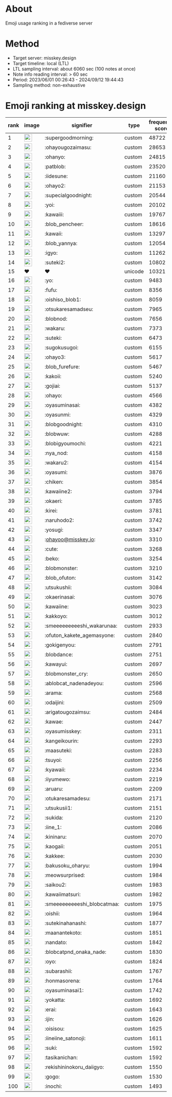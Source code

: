 # About
Emoji usage ranking in a fediverse server

# Method
- Target server: misskey.design
- Target timeline: local (LTL)
- LTL sampling interval: about 6060 sec (100 notes at once)
- Note info reading interval: > 60 sec
- Period: 2023/06/01 00:26:43 - 2024/09/12 19:44:43 
- Sampling method: non-exhaustive

# Emoji ranking at misskey.design

|rank|image|signifier|type|frequency score|
|----|----|----|----|----|
|1|<img height="24" src="https://misskey.design/emoji/supergoodmorning.webp">|:supergoodmorning:|custom|48722|
|2|<img height="24" src="https://misskey.design/emoji/ohayougozaimasu.webp">|:ohayougozaimasu:|custom|28653|
|3|<img height="24" src="https://misskey.design/emoji/ohanyo.webp">|:ohanyo:|custom|24815|
|4|<img height="24" src="https://misskey.design/emoji/patblob.webp">|:patblob:|custom|23520|
|5|<img height="24" src="https://misskey.design/emoji/iidesune.webp">|:iidesune:|custom|21160|
|6|<img height="24" src="https://misskey.design/emoji/ohayo2.webp">|:ohayo2:|custom|21153|
|7|<img height="24" src="https://misskey.design/emoji/supecialgoodnight.webp">|:supecialgoodnight:|custom|20544|
|8|<img height="24" src="https://misskey.design/emoji/yoi.webp">|:yoi:|custom|20102|
|9|<img height="24" src="https://misskey.design/emoji/kawaiii.webp">|:kawaiii:|custom|19767|
|10|<img height="24" src="https://misskey.design/emoji/blob_pencheer.webp">|:blob_pencheer:|custom|18616|
|11|<img height="24" src="https://misskey.design/emoji/kawaii.webp">|:kawaii:|custom|13297|
|12|<img height="24" src="https://misskey.design/emoji/blob_yannya.webp">|:blob_yannya:|custom|12054|
|13|<img height="24" src="https://misskey.design/emoji/igyo.webp">|:igyo:|custom|11262|
|14|<img height="24" src="https://misskey.design/emoji/suteki2.webp">|:suteki2:|custom|10802|
|15|❤|❤|unicode|10321|
|16|<img height="24" src="https://misskey.design/emoji/yo.webp">|:yo:|custom|9483|
|17|<img height="24" src="https://misskey.design/emoji/fufu.webp">|:fufu:|custom|8356|
|18|<img height="24" src="https://misskey.design/emoji/oishiso_blob1.webp">|:oishiso_blob1:|custom|8059|
|19|<img height="24" src="https://misskey.design/emoji/otsukaresamadseu.webp">|:otsukaresamadseu:|custom|7965|
|20|<img height="24" src="https://misskey.design/emoji/blobnod.webp">|:blobnod:|custom|7656|
|21|<img height="24" src="https://misskey.design/emoji/wakaru.webp">|:wakaru:|custom|7373|
|22|<img height="24" src="https://misskey.design/emoji/suteki.webp">|:suteki:|custom|6473|
|23|<img height="24" src="https://misskey.design/emoji/sugokusugoi.webp">|:sugokusugoi:|custom|6155|
|24|<img height="24" src="https://misskey.design/emoji/ohayo3.webp">|:ohayo3:|custom|5617|
|25|<img height="24" src="https://misskey.design/emoji/blob_furefure.webp">|:blob_furefure:|custom|5467|
|26|<img height="24" src="https://misskey.design/emoji/kakoii.webp">|:kakoii:|custom|5240|
|27|<img height="24" src="https://misskey.design/emoji/gojiai.webp">|:gojiai:|custom|5137|
|28|<img height="24" src="https://misskey.design/emoji/ohayo.webp">|:ohayo:|custom|4566|
|29|<img height="24" src="https://misskey.design/emoji/oyasuminasai.webp">|:oyasuminasai:|custom|4382|
|30|<img height="24" src="https://misskey.design/emoji/oyasunmi.webp">|:oyasunmi:|custom|4329|
|31|<img height="24" src="https://misskey.design/emoji/blobgoodnight.webp">|:blobgoodnight:|custom|4310|
|32|<img height="24" src="https://misskey.design/emoji/blobwuw.webp">|:blobwuw:|custom|4288|
|33|<img height="24" src="https://misskey.design/emoji/blobigyoumochi.webp">|:blobigyoumochi:|custom|4221|
|34|<img height="24" src="https://misskey.design/emoji/nya_nod.webp">|:nya_nod:|custom|4158|
|35|<img height="24" src="https://misskey.design/emoji/wakaru2.webp">|:wakaru2:|custom|4154|
|36|<img height="24" src="https://misskey.design/emoji/oyasumi.webp">|:oyasumi:|custom|3876|
|37|<img height="24" src="https://misskey.design/emoji/chiken.webp">|:chiken:|custom|3854|
|38|<img height="24" src="https://misskey.design/emoji/kawaiine2.webp">|:kawaiine2:|custom|3794|
|39|<img height="24" src="https://misskey.design/emoji/okaeri.webp">|:okaeri:|custom|3785|
|40|<img height="24" src="https://misskey.design/emoji/kirei.webp">|:kirei:|custom|3781|
|41|<img height="24" src="https://misskey.design/emoji/naruhodo2.webp">|:naruhodo2:|custom|3742|
|42|<img height="24" src="https://misskey.design/emoji/yosugi.webp">|:yosugi:|custom|3347|
|43|<img height="24" src="https://misskey.design/emoji/ohayoo.webp">|:ohayoo@misskey.io:|custom|3310|
|44|<img height="24" src="https://misskey.design/emoji/cute.webp">|:cute:|custom|3268|
|45|<img height="24" src="https://misskey.design/emoji/beko.webp">|:beko:|custom|3254|
|46|<img height="24" src="https://misskey.design/emoji/blobmonster.webp">|:blobmonster:|custom|3210|
|47|<img height="24" src="https://misskey.design/emoji/blob_ofuton.webp">|:blob_ofuton:|custom|3142|
|48|<img height="24" src="https://misskey.design/emoji/utsukushii.webp">|:utsukushii:|custom|3084|
|49|<img height="24" src="https://misskey.design/emoji/okaerinasai.webp">|:okaerinasai:|custom|3076|
|50|<img height="24" src="https://misskey.design/emoji/kawaiine.webp">|:kawaiine:|custom|3023|
|51|<img height="24" src="https://misskey.design/emoji/kakkoyo.webp">|:kakkoyo:|custom|3012|
|52|<img height="24" src="https://misskey.design/emoji/smeeeeeeeeeshi_wakarunaa.webp">|:smeeeeeeeeeshi_wakarunaa:|custom|2933|
|53|<img height="24" src="https://misskey.design/emoji/ofuton_kakete_agemasyone.webp">|:ofuton_kakete_agemasyone:|custom|2840|
|54|<img height="24" src="https://misskey.design/emoji/gokigenyou.webp">|:gokigenyou:|custom|2791|
|55|<img height="24" src="https://misskey.design/emoji/blobdance.webp">|:blobdance:|custom|2751|
|56|<img height="24" src="https://misskey.design/emoji/kawayui.webp">|:kawayui:|custom|2697|
|57|<img height="24" src="https://misskey.design/emoji/blobmonster_cry.webp">|:blobmonster_cry:|custom|2650|
|58|<img height="24" src="https://misskey.design/emoji/ablobcat_nadenadeyou.webp">|:ablobcat_nadenadeyou:|custom|2596|
|59|<img height="24" src="https://misskey.design/emoji/arama.webp">|:arama:|custom|2568|
|60|<img height="24" src="https://misskey.design/emoji/odaijini.webp">|:odaijini:|custom|2509|
|61|<img height="24" src="https://misskey.design/emoji/arigatougozaimsu.webp">|:arigatougozaimsu:|custom|2484|
|62|<img height="24" src="https://misskey.design/emoji/kawae.webp">|:kawae:|custom|2447|
|63|<img height="24" src="https://misskey.design/emoji/oyasumisskey.webp">|:oyasumisskey:|custom|2311|
|64|<img height="24" src="https://misskey.design/emoji/kangeikourin.webp">|:kangeikourin:|custom|2293|
|65|<img height="24" src="https://misskey.design/emoji/maasuteki.webp">|:maasuteki:|custom|2283|
|66|<img height="24" src="https://misskey.design/emoji/tsuyoi.webp">|:tsuyoi:|custom|2256|
|67|<img height="24" src="https://misskey.design/emoji/kyawaii.webp">|:kyawaii:|custom|2234|
|68|<img height="24" src="https://misskey.design/emoji/iiyumewo.webp">|:iiyumewo:|custom|2219|
|69|<img height="24" src="https://misskey.design/emoji/aruaru.webp">|:aruaru:|custom|2209|
|70|<img height="24" src="https://misskey.design/emoji/otukaresamadesu.webp">|:otukaresamadesu:|custom|2171|
|71|<img height="24" src="https://misskey.design/emoji/utsukusii1.webp">|:utsukusii1:|custom|2151|
|72|<img height="24" src="https://misskey.design/emoji/sukida.webp">|:sukida:|custom|2120|
|73|<img height="24" src="https://misskey.design/emoji/iine_1.webp">|:iine_1:|custom|2086|
|74|<img height="24" src="https://misskey.design/emoji/kininaru.webp">|:kininaru:|custom|2070|
|75|<img height="24" src="https://misskey.design/emoji/kaogaii.webp">|:kaogaii:|custom|2051|
|76|<img height="24" src="https://misskey.design/emoji/kakkee.webp">|:kakkee:|custom|2030|
|77|<img height="24" src="https://misskey.design/emoji/bakusoku_oharyu.webp">|:bakusoku_oharyu:|custom|1994|
|78|<img height="24" src="https://misskey.design/emoji/meowsurprised.webp">|:meowsurprised:|custom|1984|
|79|<img height="24" src="https://misskey.design/emoji/saikou2.webp">|:saikou2:|custom|1983|
|80|<img height="24" src="https://misskey.design/emoji/kawaiimatsuri.webp">|:kawaiimatsuri:|custom|1982|
|81|<img height="24" src="https://misskey.design/emoji/smeeeeeeeeeshi_blobcatmaa.webp">|:smeeeeeeeeeshi_blobcatmaa:|custom|1975|
|82|<img height="24" src="https://misskey.design/emoji/oishii.webp">|:oishii:|custom|1964|
|83|<img height="24" src="https://misskey.design/emoji/sutekinahanashi.webp">|:sutekinahanashi:|custom|1877|
|84|<img height="24" src="https://misskey.design/emoji/maanantekoto.webp">|:maanantekoto:|custom|1851|
|85|<img height="24" src="https://misskey.design/emoji/nandato.webp">|:nandato:|custom|1842|
|86|<img height="24" src="https://misskey.design/emoji/blobcatpnd_onaka_nade.webp">|:blobcatpnd_onaka_nade:|custom|1830|
|87|<img height="24" src="https://misskey.design/emoji/oyo.webp">|:oyo:|custom|1824|
|88|<img height="24" src="https://misskey.design/emoji/subarashii.webp">|:subarashii:|custom|1767|
|89|<img height="24" src="https://misskey.design/emoji/honmasorena.webp">|:honmasorena:|custom|1764|
|90|<img height="24" src="https://misskey.design/emoji/oyasuminasai1.webp">|:oyasuminasai1:|custom|1742|
|91|<img height="24" src="https://misskey.design/emoji/yokatta.webp">|:yokatta:|custom|1692|
|92|<img height="24" src="https://misskey.design/emoji/erai.webp">|:erai:|custom|1643|
|93|<img height="24" src="https://misskey.design/emoji/ijin.webp">|:ijin:|custom|1626|
|94|<img height="24" src="https://misskey.design/emoji/oisisou.webp">|:oisisou:|custom|1625|
|95|<img height="24" src="https://misskey.design/emoji/iineiine_satonoji.webp">|:iineiine_satonoji:|custom|1611|
|96|<img height="24" src="https://misskey.design/emoji/suki.webp">|:suki:|custom|1592|
|97|<img height="24" src="https://misskey.design/emoji/tasikanichan.webp">|:tasikanichan:|custom|1592|
|98|<img height="24" src="https://misskey.design/emoji/rekishininokoru_daiigyo.webp">|:rekishininokoru_daiigyo:|custom|1550|
|99|<img height="24" src="https://misskey.design/emoji/gogo.webp">|:gogo:|custom|1530|
|100|<img height="24" src="https://misskey.design/emoji/inochi.webp">|:inochi:|custom|1493|
